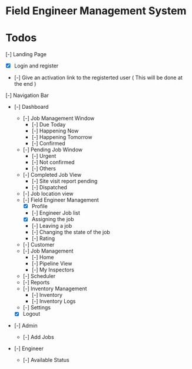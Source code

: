 # Field Engineer Management System

# Todos

[-] Landing Page

- [x] Login and register
- [-] Give an activation link to the registerted user ( This will be done at the end )

[-] Navigation Bar

- [-] Dashboard

  - [-] Job Management Window
    - [-] Due Today
    - [-] Happening Now
    - [-] Happening Tomorrow
    - [-] Confirmed
  - [-] Pending Job Window
    - [-] Urgent
    - [-] Not confirmed
    - [-] Others
  - [-] Completed Job View
    - [-] Site visit report pending
    - [-] Dispatched
  - [-] Job location view
  - [-] Field Engineer Management
    - [x] Profile
    - [-] Engineer Job list
    - [x] Assigning the job
    - [-] Leaving a job
    - [-] Changing the state of the job
    - [-] Rating
  - [-] Customer
  - [-] Job Management
    - [-] Home
    - [-] Pipeline View
    - [-] My Inspectors
  - [-] Scheduler
  - [-] Reports
  - [-] Inventory Management
    - [-] Inventory
    - [-] Inventory Logs
  - [-] Settings
  - [x] Logout

- [-] Admin
  - [-] Add Jobs
- [-] Engineer
  - [-] Available Status
